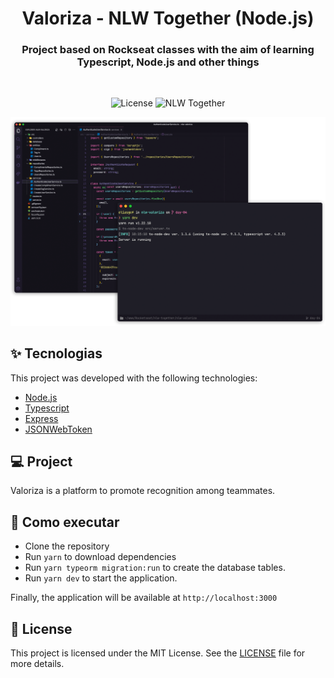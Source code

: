 <h1 align="center">Valoriza - NLW Together (Node.js)</h1>
<h3 align="center">Project based on Rockseat classes with the aim of learning Typescript, Node.js and other things</h3>

<br>

<p align="center">
  <img alt="License" src="https://img.shields.io/static/v1?label=license&message=MIT&color=8257E5&labelColor=000000">

  <img src="https://img.shields.io/static/v1?label=NLW&message=Together&color=8257E5&labelColor=000000" alt="NLW Together" />
</p>

<p align="center">
  <img alt="Preview" src="./.github/preview.png">
</p>

## ✨ Tecnologias

This project was developed with the following technologies:

- [Node.js](https://nodejs.org/en/)
- [Typescript](https://www.typescriptlang.org/)
- [Express](https://expressjs.com/pt-br/)
- [JSONWebToken](https://github.com/auth0/node-jsonwebtoken#readme)

## 💻 Project

Valoriza is a platform to promote recognition among teammates.
## 🚀 Como executar

- Clone the repository
- Run `yarn` to download dependencies
- Run `yarn typeorm migration:run` to create the database tables.
- Run `yarn dev` to start the application.

  
Finally, the application will be available at `http://localhost:3000`

## 📄 License
 
This project is licensed under the MIT License. See the [LICENSE](https://github.com/therunnas/NLWTogether-Node.js-Valoriza/blob/main/LICENSE) file for more details.


